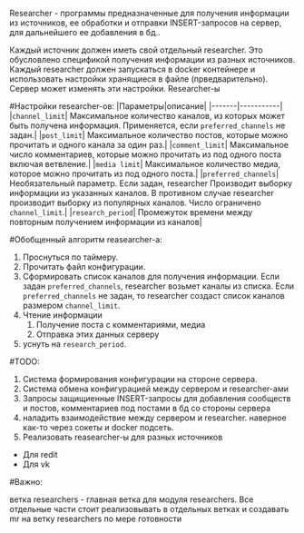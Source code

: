 Researcher - программы предназначенные для получения информации из источников, ее обработки и отправки INSERT-запросов на сервер, для дальнейшего ее добавления в бд..

Каждый источник должен иметь свой отдельный researcher. Это обусловлено спецификой получения информации из разных источников.
Каждый researcher должен запускаться в docker контейнере и использовать настройки хранящиеся в файле (прведварительно). Сервер может изменять эти настройки. Researcher-ы


#Настройки researcher-ов:
|Параметры|описание|
|-------|-----------|
|`channel_limit`|  Максимальное количество каналов, из которых может быть получена информация. Применяется, если `preferred_channels` не задан.|
|`post_limit`| Максимальное количество постов, которые можно прочитать и одного канала за один раз.|
|`comment_limit`| Максимальное число комментариев, которые можно прочитать из под одного поста включая ветвление.|
|`media limit`| Максимальное количество медиа, которое можно прочитать из под одного поста.|
|`preferred_channels`| Необязательный параметр. Если задан, researcher Производит выборку информации из указанных каналов. В противном случае researcher производит выборку из популярных каналов. Число ограничено `channel_limit`.|
|`research_period`| Промежуток времени между повторным получением информации из каналов|


#Обобщенный алгоритм reasearcher-а:
1. Проснуться по таймеру.
2. Прочитать файл конфигурации. 
2. Сформировать список каналов для получения информации. Если задан `preferred_channels`, researcher возьмет каналы из списка. Если `preferred_channels` не задан, то researcher создаст список каналов размером `channel_limit`.
3. Чтение информации
    1. Получение поста с комментариями, медиа
    2. Отправка этих данных серверу
4. уснуть на `research_period`.

#TODO:
1.  Система формирования конфигурации на стороне сервера.
2.  Система обмена конфигурацией между сервером и researcher-ами
3.  Запросы защищиенные INSERT-запросы для добавления сообществ и постов, комментариев под постами в бд со стороны сервера
4.  наладить взаимодействие между сервером и researcher. наверное как-то через сокеты и docker подсеть.
5.  Реализовать reasearcher-ы для разных источников
 - Для redit
 - Для vk

#Важно:

ветка researchers - главная ветка для модуля researchers. Все отдельные части стоит реализовывать в отдельных ветках и создавать mr на ветку researchers по мере готовности
